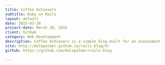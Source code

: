 ```yaml
---
title: Coffee Achievers
subtitle: Ruby on Rails
layout: default
date: 2015-03-20
project-date: March 20, 2015
client: GitHub
category: Web Development
description: Coffee Achievers is a simple blog built for an assessment at Epicodus
site: http://dalepalmer.github.io/rails-blog/#/
github: https://github.com/dalepalmer/rails-blog

---
```

